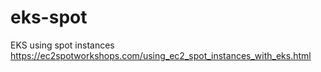 # eks-spot
EKS using spot instances
https://ec2spotworkshops.com/using_ec2_spot_instances_with_eks.html
